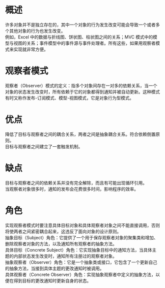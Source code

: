 # 概述
许多对象并不是独立存在的，其中一个对象的行为发生改变可能会导致一个或者多个其他对象的行为也发生改变。<br/>
例如，Excel 中的数据与折线图、饼状图、柱状图之间的关系；MVC 模式中的模型与视图的关系；事件模型中的事件源与事件处理者。所有这些，如果用观察者模式来实现就非常方便。<br/>

# 观察者模式
观察者（Observer）模式的定义：指多个对象间存在一对多的依赖关系，当一个对象的状态发生改变时，所有依赖于它的对象都得到通知并被自动更新。这种模式有时又称作发布-订阅模式、模型-视图模式，它是对象行为型模式。<br/>

# 优点
降低了目标与观察者之间的耦合关系，两者之间是抽象耦合关系。符合依赖倒置原则。<br/>
目标与观察者之间建立了一套触发机制。<br/>

# 缺点
目标与观察者之间的依赖关系并没有完全解除，而且有可能出现循环引用。<br/>
当观察者对象很多时，通知的发布会花费很多时间，影响程序的效率。<br/>

# 角色
实现观察者模式时要注意具体目标对象和具体观察者对象之间不能直接调用，否则将使两者之间紧密耦合起来，这违反了面向对象的设计原则。<br/>
抽象目标（Subject）角色：它提供了一个用于保存观察者对象的聚集类和增加、删除观察者对象的方法，以及通知所有观察者的抽象方法。<br/>
具体目标（Concrete Subject）角色：它实现抽象目标中的通知方法，当具体主题的内部状态发生改变时，通知所有注册过的观察者对象。<br/>
抽象观察者（Observer）角色：它是一个抽象类或接口，它包含了一个更新自己的抽象方法，当接到具体主题的更改通知时被调用。<br/>
具体观察者（Concrete Observer）角色：实现抽象观察者中定义的抽象方法，以便在得到目标的更改通知时更新自身的状态。<br/>